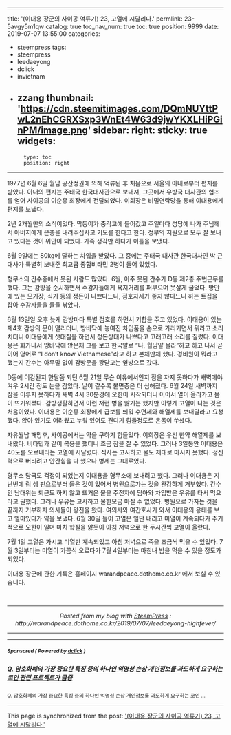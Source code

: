 
---
title: '(이대용 장군의 사이공 억류기) 23, 고열에 시달리다.'
permlink: 23-5avgy5m1qw
catalog: true
toc_nav_num: true
toc: true
position: 9999
date: 2019-07-07 13:55:00
categories:
- steempress
tags:
- steempress
- leedaeyong
- dclick
- invietnam
- zzang
thumbnail: 'https://cdn.steemitimages.com/DQmNUYttPwL2nEhCGRXSxp3WnEt4W63d9jwYKXLHiPGinPM/image.png'
sidebar:
    right:
        sticky: true
widgets:
    -
        type: toc
        position: right
---


<p>1977년 6월 6일 월남 공산정권에 의해 억류된 후 처음으로 서울의 아내로부터 편지를 받았다. 아내의 편지는 주태국 한국대사관으로 보내져, 그곳에서 우방국 대사관의 협조를 얻어 사이공의 이순흥 회장에게 전달되었다. 이회장은 비밀연락망을 통해 이대용에게 편지를 보냈다.&nbsp;</p>
<p>2년 2개월만의 소식이었다. 막둥이가 중각교에 들어갔고 주일마다 성당에 나가 주님께서 아버지에게 은총을 내려주십사고 기도를 한다고 한다. 정부의 지원으로 모두 잘 보내고 있다는 것이 위안이 되었다. 가족 생각만 하다가 이틀을 보냈다.&nbsp;</p>
<p>6월 9일에는 80kg에 달하는 차입을 받았다. 그 중에는 주태국 대사관 한국대사인 박 근대사가 특별히 보내준 최고급 종합비타민 2병이 들어 있었다.&nbsp;</p>
<p>형무소의 간수중에서 못된 사람도 많았다. 6월, 아주 못된 간수가 D동 제2층 주번근무를 했다. 그는 감방을 순시하면서 수감자들에게 욕지거리를 퍼부으며 못살게 굴었다. 방안에 있는 모기장, 식기 등의 정돈이 나쁘다느니, 점호자세가 좋지 않다느니 하는 트집을 잡아 수감자들을 들들 볶았다.&nbsp;</p>
<p>6월 13일일 오후 늦게 감방마다 특별 점호를 하면서 기합을 주고 있었다. 이대용이 있는 제4호 감방의 문이 열리더니, 방바닥에 놓여진 차입품을 손으로 가리키면서 뭐라고 소리치더니 이대용에게 삿대질을 하면서 정돈상태가 나쁘다고 고래고래 소리를 질렀다. 이대용은 화가나서 땅바닥에 앉은채 그를 보고 한국말로 “나, 월남말 몰라”하고 하고 나서 곧이어 영어로 “I don’t know Vietnamese”라고 하고 본체만체 했다. 경비원이 뭐라고 했는지 간수는 아무말 없이 감방문을 쾅닫고는 옆방으로 갔다.&nbsp;</p>
<p>D동에 이감된지 한달쯤 되던 6월 21일 무슨 이유에서인지 잠을 자지 못하다가 새벽에야 겨우 2시간 정도 눈을 감았다. 날이 갈수록 불면증은 더 심해졌다. 6월 24일 새벽까지 잠을 이루지 못하다가 새벽 4시 30분경에 오한이 시작되더니 이어서 열이 올라가고 몸이 뜨거워졌다. 감방생활하면서 이런 저런 병을 앓기는 했지만 이렇게 고열이 나는 것은 처음이었다. 이대용은 이순흥 회장에게 급보를 띄워 수면제와 해열제를 보내달라고 요청했다. 앉아 있기도 어려웠고 누워 있어도 견디기 힘들정도로 온몸이 쑤셨다.&nbsp;</p>
<p>자유월남 패망후, 사이공에서는 약을 구하기 힘들었다. 이회장은 우선 한약 해열제를 보내왔다. 비타민과 같이 복용을 했더니 조금 잠을 잘 수 있었다. 그러나 3일동안 이대용은 40도를 오르내리는 고열에 시달렸다. 식사는 고사하고 물도 제대로 마시지 못했다. 정신력으로 버티려고 안간힘을 다 했으나 병세는 그대로였다.&nbsp;</p>
<p>형무소 당국도 걱정이 되었는지 이대용을 형무소에 보내려고 했다. 그러나 이대용은 지난번에 림 셍 핀으로부터 들은 것이 있어서 병원으로가는 것을 완강하게 거부했다. 간수인 남대위는 퇴근도 하지 않고 뜨거운 물을 주전자에 담아와 차입받은 우유를 타서 먹으라고 권했다. 그러나 우유는 고사하고 물한모금 마실 수 없었다. 병원으로 가자는 것을 끝까지 거부하자 의사들이 왕진을 왔다. 여의사와 여간호사가 와서 이대용의 용태를 보고 얼마있다가 약을 보냈다. 6월 30일 들어 고열은 일단 내리고 미열이 계속되다가 주기적으로 오한이 일며 마치 학질을 앓듯이 아침 저녁으로 한 두시간씩 고열이 올랐다.&nbsp;</p>
<p>7월 1일 고열은 가시고 미열만 계속되었고 아침 저녁으로 죽을 조금씩 먹을 수 있었다. 7월 3일부터는 미열이 가끔식 오르다가 7월 4일부터는 마침내 밥을 먹을 수 있을 정도가 되었다. </p>
<p>이대용 장군에 관한 기록은 홈페이지 warandpeace.dothome.co.kr 에서 보실 수 있습니다. </p>
 <br /><center><hr/><em>Posted from my blog with <a href='https://wordpress.org/plugins/steempress/'>SteemPress</a> : http://warandpeace.dothome.co.kr/2019/07/07/leedaeyong-highfever/ </em><hr/></center>

---

#####  <sub> **Sponsored ( Powered by [dclick](https://www.dclick.io) )** </sub>
##### [Q. 암호화폐의 가장 중요한 특징 중의 하나인 익명성 손상 개인정보를 과도하게 요구하는 코인 관련 프로젝트가 급증](https://api.dclick.io/v1/c?x=eyJhbGciOiJIUzI1NiIsInR5cCI6IkpXVCJ9.eyJjIjoid2lzZG9tYW5kanVzdGljZSIsInMiOiIyMy01YXZneTVtMXF3IiwiYSI6WyJ0LTE5OTIiXSwidXJsIjoiaHR0cHM6Ly9zdGVlbWl0LmNvbS9rci9AYmV3YXJlY2VudGVyYmFzZS9xIiwiaWF0IjoxNTYyNTA4MTg0LCJleHAiOjE4Nzc4NjgxODR9.U-UIYYMGKgFV1aHLCqE5S8N1arDKj2DOVkdr7dy0PNI)
<sup>Q. 암호화폐의 가장 중요한 특징 중의 하나인 익명성 손상 개인정보를 과도하게 요구하는 코인 ...</sup>


- - -

This page is synchronized from the post: ['(이대용 장군의 사이공 억류기) 23, 고열에 시달리다.'](https://steemit.com/@wisdomandjustice/23-5avgy5m1qw)
